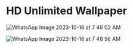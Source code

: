 # HD Unlimited Wallpaper
![WhatsApp Image 2023-10-16 at 7 46 02 AM](https://github.com/rafiq9090/Wallpaper/assets/116184582/66da376a-8180-4926-8906-18936cb78ac3)

![WhatsApp Image 2023-10-16 at 7 48 56 AM](https://github.com/rafiq9090/Wallpaper/assets/116184582/941e5563-54ac-4762-b3f0-dea10314f997)
